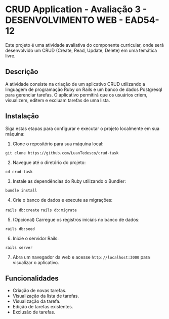 # CRUD Application - Avaliação 3 - DESENVOLVIMENTO WEB - EAD54-12

Este projeto é uma atividade avaliativa do componente curricular, onde será desenvolvido um CRUD (Create, Read, Update, Delete) em uma temática livre.

## Descrição

A atividade consiste na criação de um aplicativo CRUD utilizando a linguagem de programação Ruby on Rails e um banco de dados Postgresql para gerenciar tarefas. O aplicativo permitirá que os usuários criem, visualizem, editem e excluam tarefas de uma lista.

## Instalação

Siga estas etapas para configurar e executar o projeto localmente em sua máquina:

1. Clone o repositório para sua máquina local:

`git clone https://github.com/LuanTedesco/crud-task`

2. Navegue até o diretório do projeto:

`cd crud-task`

3. Instale as dependências do Ruby utilizando o Bundler:

`bundle install`

4. Crie o banco de dados e execute as migrações:

`rails db:create`
`rails db:migrate`

5. (Opcional) Carregue os registros iniciais no banco de dados:

`rails db:seed`

6. Inicie o servidor Rails:

`rails server`

7. Abra um navegador da web e acesse `http://localhost:3000` para visualizar o aplicativo.

## Funcionalidades

- Criação de novas tarefas.
- Visualização da lista de tarefas.
- Visualização da tarefa.
- Edição de tarefas existentes.
- Exclusão de tarefas.
